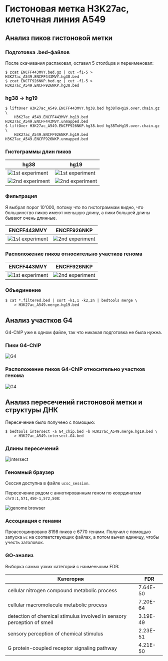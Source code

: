 # Гистоновая метка H3K27ac, клеточная линия A549

## Анализ пиков гистоновой метки

### Подготовка .bed-файлов

После скачивания распаковал, оставил 5 столбцов и переименовал:

```
$ zcat ENCFF443MVY.bed.gz | cut -f1-5 > H3K27ac_A549.ENCFF443MVY.hg38.bed
$ zcat ENCFF926NKP.bed.gz | cut -f1-5 > H3K27ac_A549.ENCFF926NKP.hg38.bed
```

### hg38 -> hg19

```
$ liftOver H3K27ac_A549.ENCFF443MVY.hg38.bed hg38ToHg19.over.chain.gz \
    H3K27ac_A549.ENCFF443MVY.hg19.bed H3K27ac_A549.ENCFF443MVY.unmapped.bed
$ liftOver H3K27ac_A549.ENCFF926NKP.hg38.bed hg38ToHg19.over.chain.gz \
    H3K27ac_A549.ENCFF926NKP.hg19.bed H3K27ac_A549.ENCFF926NKP.unmapped.bed
```

### Гистограммы длин пиков

hg38                                                                 | hg19
---------------------------------------------------------------------|---------------------------------------------------------------------
![1st experiment](./img/len_hist.H3K27ac_A549.ENCFF443MVY.hg38.png) | ![1st experiment](./img/len_hist.H3K27ac_A549.ENCFF443MVY.hg19.png)
![2nd experiment](./img/len_hist.H3K27ac_A549.ENCFF926NKP.hg38.png) | ![2nd experiment](./img/len_hist.H3K27ac_A549.ENCFF926NKP.hg19.png)

### Фильтрация

Я выбрал порог 10'000, потому что по гистограммам видно, что большинство пиков
имеют меньшую длину, а пики большей длины бывают очень длинные.

ENCFF443MVY                                                                           | ENCFF926NKP
--------------------------------------------------------------------------------------|--------------------------------------------------------------------------------------
![1st experiment](./img/filter_peaks.H3K27ac_A549.ENCFF443MVY.hg19.filtered.hist.png) | ![2nd experiment](./img/filter_peaks.H3K27ac_A549.ENCFF926NKP.hg19.filtered.hist.png)

### Расположение пиков относительно участков генома

ENCFF443MVY | ENCFF926NKP
------------|------------
![1st experiment](./img/chip_seeker.H3K27ac_A549.ENCFF443MVY.hg19.filtered.plotAnnoPie.png) | ![2nd experiment](./img/chip_seeker.H3K27ac_A549.ENCFF926NKP.hg19.filtered.plotAnnoPie.png)

### Объединение

```
$ cat *.filtered.bed | sort -k1,1 -k2,2n | bedtools merge \
    > H3K27ac_A549.merge.hg19.bed
```

## Анализ участков G4

G4-ChIP уже в одном файле, так что никакая подготовка не была нужна.

### Пики G4-ChIP

![G4](./img/len_hist.G4_chip.png)

### Расположение пиков G4-ChIP относительно участков генома

![G4](./img/chip_seeker.G4_chip.plotAnnoPie.png)

## Анализ пересечений гистоновой метки и структуры ДНК

Пересечение было получено с помощью:

```
$ bedtools intersect -a G4_chip.bed -b H3K27ac_A549.merge.hg19.bed \
    > H3K27ac_A549.intersect.G4.bed
```

### Длины пересечений

![intersect](./img/len_hist.H3K27ac_A549.intersect.G4.png)

### Геномный браузер

Сессия доступна в файле `ucsc_session`.

Пересечение рядом с аннотированным геном по координатам
`chrX:1,571,450-1,572,508`:

![genome browser](./img/ucsc.png)

### Ассоциация с генами

Проассоциировано 8198 пиков с 6770 генами. Получил с помощью запуска `wc` на
соответствующих файлах, а потом вычел единицу, чтобы учесть заголовок.

### GO-анализ

Выборка самых узких категорий с наименьшим FDR:

Категория | FDR
----------|----
cellular nitrogen compound metabolic process | 7.64E-50
cellular macromolecule metabolic process | 7.20E-64
detection of chemical stimulus involved in sensory perception of smell | 3.19E-49
sensory perception of chemical stimulus | 2.23E-51
G protein-coupled receptor signaling pathway | 4.21E-50

